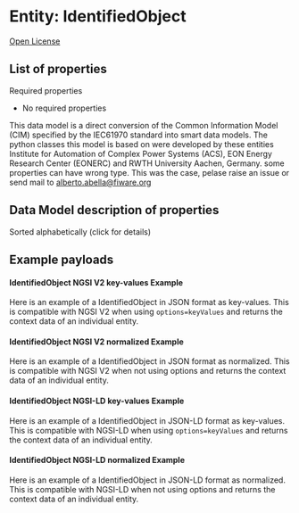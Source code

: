 Entity: IdentifiedObject  
========================  
[Open License](https://github.com/smart-data-models//dataModel.EnergyCIM/blob/master/IdentifiedObject/LICENSE.md)  

## List of properties  

Required properties  
- No required properties    
This data model is a direct conversion of the Common Information Model (CIM) specified by the IEC61970 standard into smart data models. The python classes this model is based on were developed by these entities Institute for Automation of Complex Power Systems (ACS), EON Energy Research Center (EONERC) and RWTH University Aachen, Germany. some properties can have wrong type. This was the case, pelase raise an issue or send mail to alberto.abella@fiware.org  
## Data Model description of properties  
Sorted alphabetically (click for details)  
## Example payloads    
#### IdentifiedObject NGSI V2 key-values Example    
Here is an example of a IdentifiedObject in JSON format as key-values. This is compatible with NGSI V2 when  using `options=keyValues` and returns the context data of an individual entity.  
#### IdentifiedObject NGSI V2 normalized Example    
Here is an example of a IdentifiedObject in JSON format as normalized. This is compatible with NGSI V2 when not using options and returns the context data of an individual entity.  
#### IdentifiedObject NGSI-LD key-values Example    
Here is an example of a IdentifiedObject in JSON-LD format as key-values. This is compatible with NGSI-LD when  using `options=keyValues` and returns the context data of an individual entity.  
#### IdentifiedObject NGSI-LD normalized Example    
Here is an example of a IdentifiedObject in JSON-LD format as normalized. This is compatible with NGSI-LD when not using options and returns the context data of an individual entity.  
